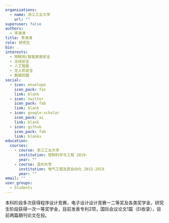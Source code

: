 ```yaml
---
organizations:
  - name: 浙江工业大学
    url: ""
superuser: false
authors:
  - 李涛涛
title: 李涛涛
role: 研究生
bio: .
interests:
  - 物联网/智能家居安全
  - 无线安全
  - 人工智能
  - 无人机安全
  - 数据挖掘
social:
  - icon: envelope
    icon_pack: fas
    link: blank
  - icon: twitter
    icon_pack: fab
    link: blank
  - icon: google-scholar
    icon_pack: ai
    link: blank
  - icon: github
    icon_pack: fab
    link: blankx
education:
  courses:
    - course: 浙江工业大学
      institution: 控制科学与工程 2019-
      year: ""
    - course: 温州大学
      institution: 电气工程及其自动化 2015-2019
      year: ""
email: ""
user_groups:
  - Students
---
```

本科阶段多次获得程序设计竞赛，电子设计设计竞赛一二等奖及各类奖学金，研究生阶段获得一次一等奖学金，目前发表专利2项，国际会议论文1篇（EI收录），目前两篇期刊论文在投。